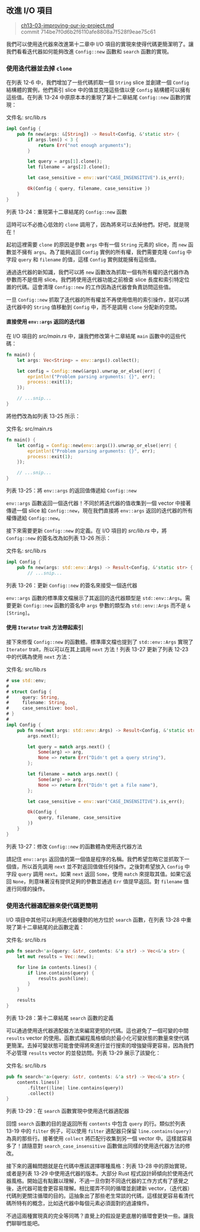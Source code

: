 ## 改進 I/O 項目

> [ch13-03-improving-our-io-project.md](https://github.com/rust-lang/book/blob/master/second-edition/src/ch13-03-improving-our-io-project.md)
> <br>
> commit 714be7f0d6b2f6110afe8808a7f528f9eae75c61

我們可以使用迭代器來改進第十二章中 I/O 項目的實現來使得代碼更簡潔明了。讓我們看看迭代器如何能夠改進 `Config::new` 函數和 `search` 函數的實現。

### 使用迭代器並去掉 `clone`

在列表 12-6 中，我們增加了一些代碼抓取一個 `String` slice 並創建一個 `Config` 結構體的實例，他們索引 slice 中的值並克隆這些值以便 `Config` 結構體可以擁有這些值。在列表 13-24 中原原本本的重現了第十二章結尾 `Config::new` 函數的實現：

<span class="filename">文件名: src/lib.rs</span>

```rust
impl Config {
    pub fn new(args: &[String]) -> Result<Config, &'static str> {
        if args.len() < 3 {
            return Err("not enough arguments");
        }

        let query = args[1].clone();
        let filename = args[2].clone();

        let case_sensitive = env::var("CASE_INSENSITIVE").is_err();

        Ok(Config { query, filename, case_sensitive })
    }
}
```

<span class="caption">列表 13-24：重現第十二章結尾的 `Config::new` 函數</span>

這時可以不必擔心低效的 `clone` 調用了，因為將來可以去掉他們。好吧，就是現在！

起初這裡需要 `clone` 的原因是參數 `args` 中有一個 `String` 元素的 slice，而 `new` 函數並不擁有 `args`。為了能夠返回 `Config` 實例的所有權，我們需要克隆 `Config` 中字段 `query` 和 `filename` 的值，這樣 `Config` 實例就能擁有這些值。

通過迭代器的新知識，我們可以將 `new` 函數改為抓取一個有所有權的迭代器作為參數而不是借用 slice。我們將使用迭代器功能之前檢查 slice 長度和索引特定位置的代碼。這會清理 `Config::new` 的工作因為迭代器會負責訪問這些值。

一旦 `Config::new` 抓取了迭代器的所有權並不再使用借用的索引操作，就可以將迭代器中的 `String` 值移動到 `Config` 中，而不是調用 `clone` 分配新的空間。

#### 直接使用 `env::args` 返回的迭代器

在 I/O 項目的 *src/main.rs* 中，讓我們修改第十二章結尾 `main` 函數中的這些代碼：

```rust
fn main() {
    let args: Vec<String> = env::args().collect();

    let config = Config::new(&args).unwrap_or_else(|err| {
        eprintln!("Problem parsing arguments: {}", err);
        process::exit(1);
    });

    // ...snip...
}
```

將他們改為如列表 13-25 所示：

<span class="filename">文件名: src/main.rs</span>

```rust
fn main() {
    let config = Config::new(env::args()).unwrap_or_else(|err| {
        eprintln!("Problem parsing arguments: {}", err);
        process::exit(1);
    });

    // ...snip...
}
```

<span class="caption">列表 13-25：將 `env::args` 的返回值傳遞給 `Config::new`</span>

`env::args` 函數返回一個迭代器！不同於將迭代器的值收集到一個 vector 中接著傳遞一個 slice 給 `Config::new`，現在我們直接將 `env::args` 返回的迭代器的所有權傳遞給 `Config::new`。

接下來需要更新 `Config::new` 的定義。在 I/O 項目的 *src/lib.rs* 中，將 `Config::new` 的簽名改為如列表 13-26 所示：

<span class="filename">文件名: src/lib.rs</span>

```rust
impl Config {
    pub fn new(args: std::env::Args) -> Result<Config, &'static str> {
        // ...snip...
```

<span class="caption">列表 13-26：更新 `Config::new` 的簽名來接受一個迭代器</span>

`env::args` 函數的標準庫文檔展示了其返回的迭代器類型是 `std::env::Args`。需要更新 `Config::new` 函數的簽名中 `args` 參數的類型為 `std::env::Args` 而不是 `&[String]`。

#### 使用 `Iterator` trait 方法帶起索引

接下來修復 `Config::new` 的函數體。標準庫文檔也提到了 `std::env::Args` 實現了 `Iterator` trait，所以可以在其上調用 `next` 方法！列表 13-27 更新了列表 12-23 中的代碼為使用 `next` 方法：

<span class="filename">文件名: src/lib.rs</span>

```rust
# use std::env;
#
# struct Config {
#     query: String,
#     filename: String,
#     case_sensitive: bool,
# }
#
impl Config {
    pub fn new(mut args: std::env::Args) -> Result<Config, &'static str> {
    	args.next();

        let query = match args.next() {
            Some(arg) => arg,
            None => return Err("Didn't get a query string"),
        };

        let filename = match args.next() {
            Some(arg) => arg,
            None => return Err("Didn't get a file name"),
        };

        let case_sensitive = env::var("CASE_INSENSITIVE").is_err();

        Ok(Config {
            query, filename, case_sensitive
        })
    }
}
```

<span class="caption">列表 13-27：修改 `Config::new` 的函數體為使用迭代器方法</span>

請記住 `env::args` 返回值的第一個值是程序的名稱。我們希望忽略它並抓取下一個值，所以首先調用 `next` 並不對返回值做任何操作。之後對希望放入 `Config` 中字段 `query` 調用 `next`。如果 `next` 返回 `Some`，使用 `match` 來提取其值。如果它返回 `None`，則意味著沒有提供足夠的參數並通過 `Err` 值提早返回。對 `filename` 值進行同樣的操作。

### 使用迭代器適配器來使代碼更簡明

I/O 項目中其他可以利用迭代器優勢的地方位於 `search` 函數，在列表 13-28 中重現了第十二章結尾的此函數定義：

<span class="filename">文件名: src/lib.rs</span>

```rust
pub fn search<'a>(query: &str, contents: &'a str) -> Vec<&'a str> {
    let mut results = Vec::new();

    for line in contents.lines() {
        if line.contains(query) {
            results.push(line);
        }
    }

    results
}
```

<span class="caption">列表 13-28：第十二章結尾 `search` 函數的定義</span>

可以通過使用迭代器適配器方法來編寫更短的代碼。這也避免了一個可變的中間 `results` vector 的使用。函數式編程風格傾向於最小化可變狀態的數量來使代碼更簡潔。去掉可變狀態可能會使得將來進行並行搜索的增強變得更容易，因為我們不必管理 `results` vector 的並發訪問。列表 13-29 展示了該變化：

<span class="filename">文件名: src/lib.rs</span>

```rust
pub fn search<'a>(query: &str, contents: &'a str) -> Vec<&'a str> {
    contents.lines()
        .filter(|line| line.contains(query))
        .collect()
}
```

<span class="caption">列表 13-29：在 `search` 函數實現中使用迭代器適配器</span>

回憶 `search` 函數的目的是返回所有 `contents` 中包含 `query` 的行。類似於列表 13-19 中的 `filter` 例子，可以使用 `filter` 適配器只保留 `line.contains(query)` 為真的那些行。接著使用 `collect` 將匹配行收集到另一個 vector 中。這樣就容易多了！請隨意對 `search_case_insensitive` 函數做出同樣的使用迭代器方法的修改。

接下來的邏輯問題就是在代碼中應該選擇哪種風格：列表 13-28 中的原始實現，或者是列表 13-29 中使用迭代器的版本。大部分 Rust 程式設計師傾向於使用迭代器風格。開始這有點難以理解，不過一旦你對不同迭代器的工作方式有了感覺之後，迭代器可能會更容易理解。相比擺弄不同的循環並創建新 vector，（迭代器）代碼則更關注循環的目的。這抽象出了那些老生常談的代碼，這樣就更容易看清代碼所特有的概念，比如迭代器中每個元素必須面對的過濾條件。

不過這兩種實現真的完全等同嗎？直覺上的假設是更底層的循環會更快一些。讓我們聊聊性能吧。